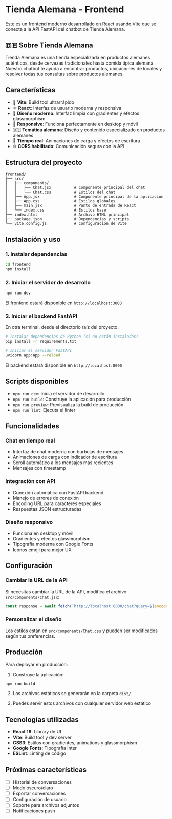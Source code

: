 # Tienda Alemana - Frontend

Este es un frontend moderno desarrollado en React usando Vite que se conecta a la API FastAPI del chatbot de Tienda Alemana.

## 🇩🇪 Sobre Tienda Alemana

Tienda Alemana es una tienda especializada en productos alemanes auténticos, desde cervezas tradicionales hasta comida típica alemana. Nuestro chatbot te ayuda a encontrar productos, ubicaciones de locales y resolver todas tus consultas sobre productos alemanes.

## Características

- 🚀 **Vite**: Build tool ultrarrápido
- ⚛️ **React**: Interfaz de usuario moderna y responsiva
- 🎨 **Diseño moderno**: Interfaz limpia con gradientes y efectos glassmorphism
- 📱 **Responsive**: Funciona perfectamente en desktop y móvil
- 🇩🇪 **Temática alemana**: Diseño y contenido especializado en productos alemanes
- 🔄 **Tiempo real**: Animaciones de carga y efectos de escritura
- 🌐 **CORS habilitado**: Comunicación segura con la API

## Estructura del proyecto

```
frontend/
├── src/
│   ├── components/
│   │   ├── Chat.jsx          # Componente principal del chat
│   │   └── Chat.css          # Estilos del chat
│   ├── App.jsx               # Componente principal de la aplicación
│   ├── App.css               # Estilos globales
│   ├── main.jsx              # Punto de entrada de React
│   └── index.css             # Estilos base
├── index.html                # Archivo HTML principal
├── package.json              # Dependencias y scripts
└── vite.config.js            # Configuración de Vite
```

## Instalación y uso

### 1. Instalar dependencias

```bash
cd frontend
npm install
```

### 2. Iniciar el servidor de desarrollo

```bash
npm run dev
```

El frontend estará disponible en `http://localhost:3000`

### 3. Iniciar el backend FastAPI

En otra terminal, desde el directorio raíz del proyecto:

```bash
# Instalar dependencias de Python (si no están instaladas)
pip install -r requirements.txt

# Iniciar el servidor FastAPI
uvicorn app:app --reload
```

El backend estará disponible en `http://localhost:8000`

## Scripts disponibles

- `npm run dev`: Inicia el servidor de desarrollo
- `npm run build`: Construye la aplicación para producción
- `npm run preview`: Previsualiza la build de producción
- `npm run lint`: Ejecuta el linter

## Funcionalidades

### Chat en tiempo real

- Interfaz de chat moderna con burbujas de mensajes
- Animaciones de carga con indicador de escritura
- Scroll automático a los mensajes más recientes
- Mensajes con timestamp

### Integración con API

- Conexión automática con FastAPI backend
- Manejo de errores de conexión
- Encoding URL para caracteres especiales
- Respuestas JSON estructuradas

### Diseño responsivo

- Funciona en desktop y móvil
- Gradientes y efectos glassmorphism
- Tipografía moderna con Google Fonts
- Iconos emoji para mejor UX

## Configuración

### Cambiar la URL de la API

Si necesitas cambiar la URL de la API, modifica el archivo `src/components/Chat.jsx`:

```javascript
const response = await fetch(`http://localhost:8000/chat?query=${encodeURIComponent(userMessage)}`);
```

### Personalizar el diseño

Los estilos están en `src/components/Chat.css` y pueden ser modificados según tus preferencias.

## Producción

Para deployar en producción:

1. Construye la aplicación:

```bash
npm run build
```

2. Los archivos estáticos se generarán en la carpeta `dist/`

3. Puedes servir estos archivos con cualquier servidor web estático

## Tecnologías utilizadas

- **React 18**: Library de UI
- **Vite**: Build tool y dev server
- **CSS3**: Estilos con gradientes, animations y glassmorphism
- **Google Fonts**: Tipografía Inter
- **ESLint**: Linting de código

## Próximas características

- [ ] Historial de conversaciones
- [ ] Modo oscuro/claro
- [ ] Exportar conversaciones
- [ ] Configuración de usuario
- [ ] Soporte para archivos adjuntos
- [ ] Notificaciones push
